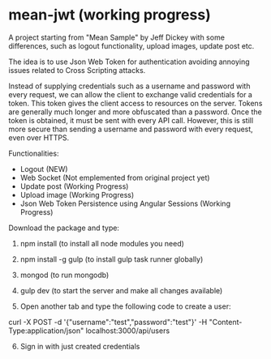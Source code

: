 mean-jwt (working progress)
========

A project starting from "Mean Sample" by Jeff Dickey with some differences, such as logout functionality, upload images, update post etc. 

The idea is to use Json Web Token for authentication avoiding annoying issues related to Cross Scripting attacks.

Instead of supplying credentials such as a username and password with every request, we can allow the client to exchange valid credentials for a token. This token gives the client access to resources on the server. Tokens are generally much longer and more obfuscated than a password. Once the token is obtained, it must be sent with every API call. However, this is still more secure than sending a username and password with every request, even over HTTPS.

Functionalities:

- Logout (NEW)
- Web Socket (Not emplemented from original project yet)
- Update post (Working Progress)
- Upload image (Working Progress)
- Json Web Token Persistence using Angular Sessions (Working Progress)

Download the package and type:

1) npm install (to install all node modules you need)

2) npm install -g gulp (to install gulp task runner globally)

3) mongod (to run mongodb)

4) gulp dev (to start the server and make all changes available)

5) Open another tab and type the following code to create a user:

curl -X POST -d '{"username":"test","password":"test"}' -H "Content-Type:application/json" localhost:3000/api/users

6) Sign in with just created credentials
